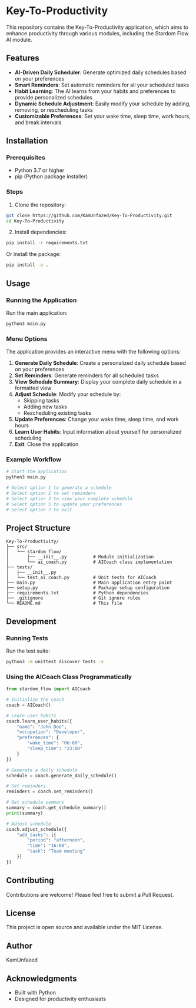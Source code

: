 # Key-To-Productivity

This repository contains the Key-To-Productivity application, which aims to enhance productivity through various modules, including the Stardom Flow AI module.

## Features

- **AI-Driven Daily Scheduler**: Generate optimized daily schedules based on your preferences
- **Smart Reminders**: Set automatic reminders for all your scheduled tasks
- **Habit Learning**: The AI learns from your habits and preferences to provide personalized schedules
- **Dynamic Schedule Adjustment**: Easily modify your schedule by adding, removing, or rescheduling tasks
- **Customizable Preferences**: Set your wake time, sleep time, work hours, and break intervals

## Installation

### Prerequisites

- Python 3.7 or higher
- pip (Python package installer)

### Steps

1. Clone the repository:
```bash
git clone https://github.com/KamUnfazed/Key-To-Productivity.git
cd Key-To-Productivity
```

2. Install dependencies:
```bash
pip install -r requirements.txt
```

Or install the package:
```bash
pip install -e .
```

## Usage

### Running the Application

Run the main application:
```bash
python3 main.py
```

### Menu Options

The application provides an interactive menu with the following options:

1. **Generate Daily Schedule**: Create a personalized daily schedule based on your preferences
2. **Set Reminders**: Generate reminders for all scheduled tasks
3. **View Schedule Summary**: Display your complete daily schedule in a formatted view
4. **Adjust Schedule**: Modify your schedule by:
   - Skipping tasks
   - Adding new tasks
   - Rescheduling existing tasks
5. **Update Preferences**: Change your wake time, sleep time, and work hours
6. **Learn User Habits**: Input information about yourself for personalized scheduling
7. **Exit**: Close the application

### Example Workflow

```bash
# Start the application
python3 main.py

# Select option 1 to generate a schedule
# Select option 2 to set reminders
# Select option 3 to view your complete schedule
# Select option 5 to update your preferences
# Select option 7 to exit
```

## Project Structure

```
Key-To-Productivity/
├── src/
│   └── stardom_flow/
│       ├── __init__.py          # Module initialization
│       └── ai_coach.py          # AICoach class implementation
├── tests/
│   ├── __init__.py
│   └── test_ai_coach.py         # Unit tests for AICoach
├── main.py                      # Main application entry point
├── setup.py                     # Package setup configuration
├── requirements.txt             # Python dependencies
├── .gitignore                   # Git ignore rules
└── README.md                    # This file
```

## Development

### Running Tests

Run the test suite:
```bash
python3 -m unittest discover tests -v
```

### Using the AICoach Class Programmatically

```python
from stardom_flow import AICoach

# Initialize the coach
coach = AICoach()

# Learn user habits
coach.learn_user_habits({
    "name": "John Doe",
    "occupation": "Developer",
    "preferences": {
        "wake_time": "06:00",
        "sleep_time": "23:00"
    }
})

# Generate a daily schedule
schedule = coach.generate_daily_schedule()

# Set reminders
reminders = coach.set_reminders()

# Get schedule summary
summary = coach.get_schedule_summary()
print(summary)

# Adjust schedule
coach.adjust_schedule({
    "add_tasks": [{
        "period": "afternoon",
        "time": "16:00",
        "task": "Team meeting"
    }]
})
```

## Contributing

Contributions are welcome! Please feel free to submit a Pull Request.

## License

This project is open source and available under the MIT License.

## Author

KamUnfazed

## Acknowledgments

- Built with Python
- Designed for productivity enthusiasts